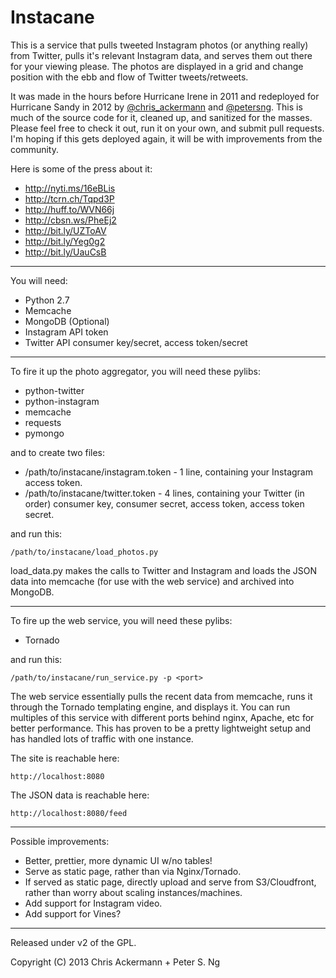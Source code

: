 Instacane
=========

This is a service that pulls tweeted Instagram photos (or anything really) from Twitter, pulls it's relevant Instagram data, and serves them out there for your viewing please.  The photos are displayed in a grid and change position with the ebb and flow of Twitter tweets/retweets.

It was made in the hours before Hurricane Irene in 2011 and redeployed for Hurricane Sandy in 2012 by [@chris_ackermann](http://twitter.com/chris_ackermann "Chris Ackermann") and [@petersng](http://twitter.com/petersng "Peter Ng").  This is much of the source code for it, cleaned up, and sanitized for the masses.  Please feel free to check it out, run it on your own, and submit pull requests.  I'm hoping if this gets deployed again, it will be with improvements from the community.

Here is some of the press about it:

* http://nyti.ms/16eBLis
* http://tcrn.ch/Tqpd3P
* http://huff.to/WVN66j
* http://cbsn.ws/PheEj2
* http://bit.ly/UZToAV
* http://bit.ly/Yeg0g2
* http://bit.ly/UauCsB


---

You will need:

* Python 2.7
* Memcache
* MongoDB (Optional)
* Instagram API token
* Twitter API consumer key/secret, access token/secret

---

To fire it up the photo aggregator, you will need these pylibs:

* python-twitter
* python-instagram
* memcache
* requests
* pymongo

and to create two files:

* /path/to/instacane/instagram.token - 1 line, containing your Instagram access token.
* /path/to/instacane/twitter.token - 4 lines, containing your Twitter (in order) consumer key, consumer secret, access token, access token secret.

and run this:

    /path/to/instacane/load_photos.py

load_data.py makes the calls to Twitter and Instagram and loads the JSON data into memcache (for use with the web service) and archived into MongoDB.

---

To fire up the web service, you will need these pylibs:

* Tornado

and run this:

    /path/to/instacane/run_service.py -p <port>

The web service essentially pulls the recent data from memcache, runs it through the Tornado templating engine, and displays it.  You can run multiples of this service with different ports behind nginx, Apache, etc for better performance.   This has proven to be a pretty lightweight setup and has handled lots of traffic with one instance.

The site is reachable here:

    http://localhost:8080

The JSON data is reachable here:

    http://localhost:8080/feed

---

Possible improvements:

* Better, prettier, more dynamic UI w/no tables!
* Serve as static page, rather than via Nginx/Tornado.
* If served as static page, directly upload and serve from S3/Cloudfront, rather than worry about scaling instances/machines.
* Add support for Instagram video.
* Add support for Vines?

---

Released under v2 of the GPL.

Copyright (C) 2013 Chris Ackermann + Peter S. Ng
